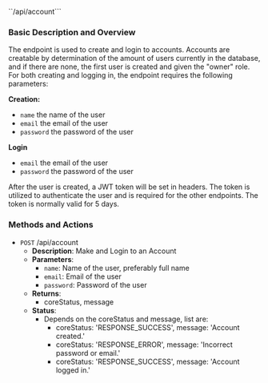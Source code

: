 ``/api/account```

### Basic Description and Overview

The endpoint is used to create and login to accounts. Accounts are creatable by determination of the amount of users currently in the database, and if there are none, the first user is created and given the "owner" role. For both creating and logging in, the endpoint requires the following parameters:

**Creation:**
- `name` the name of the user
- `email` the email of the user
- `password` the password of the user

**Login**
- `email` the email of the user
- `password` the password of the user

After the user is created, a JWT token will be set in headers. The token is utilized to authenticate the user and is required for the other endpoints. The token is normally valid for 5 days.

### Methods and Actions

- `POST` /api/account
    - **Description**: Make and Login to an Account
    - **Parameters**:
        - `name`: Name of the user, preferably full name
        - `email`: Email of the user
        - `password`: Password of the user
    - **Returns**:
        - coreStatus, message
    - **Status**:
        - Depends on the coreStatus and message, list are:
            - coreStatus: 'RESPONSE_SUCCESS', message: 'Account created.'
            - coreStatus: 'RESPONSE_ERROR', message: 'Incorrect password or email.'
            - coreStatus: 'RESPONSE_SUCCESS', message: 'Account logged in.'